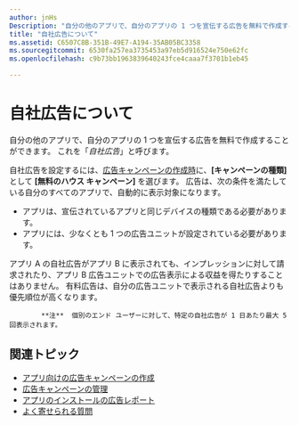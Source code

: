 ```yaml
---
author: jnHs
Description: "自分の他のアプリで、自分のアプリの 1 つを宣伝する広告を無料で作成することができます。 これを「自社広告」と呼びます。"
title: "自社広告について"
ms.assetid: C6507C8B-351B-49E7-A194-35AB05BC3358
ms.sourcegitcommit: 6530fa257ea3735453a97eb5d916524e750e62fc
ms.openlocfilehash: c9b73bb1963839640243fce4caaa7f3701b1eb45

---
```


# 自社広告について


自分の他のアプリで、自分のアプリの 1 つを宣伝する広告を無料で作成することができます。 これを「*自社広告*」と呼びます。

自社広告を設定するには、[広告キャンペーンの作成時](create-an-ad-campaign-for-your-app.md)に、**[キャンペーンの種類]** として **[無料のハウス キャンペーン]** を選びます。 広告は、次の条件を満たしている自分のすべてのアプリで、自動的に表示対象になります。

-   アプリは、宣伝されているアプリと同じデバイスの種類である必要があります。
-   アプリには、少なくとも 1 つの広告ユニットが設定されている必要があります。

アプリ A の自社広告がアプリ B に表示されても、インプレッションに対して請求されたり、アプリ B 広告ユニットでの広告表示による収益を得たりすることはありません。 有料広告は、自分の広告ユニットで表示される自社広告よりも優先順位が高くなります。

> 
            **注**  個別のエンド ユーザーに対して、特定の自社広告が 1 日あたり最大 5 回表示されます。

 

## 関連トピック


* [アプリ向けの広告キャンペーンの作成](create-an-ad-campaign-for-your-app.md)
* [広告キャンペーンの管理](managing-your-ad-campaign.md)
* [アプリのインストールの広告レポート](app-install-ads-reports.md)
* [よく寄せられる質問](common-questions.md)





<!--HONumber=Jun16_HO4-->


